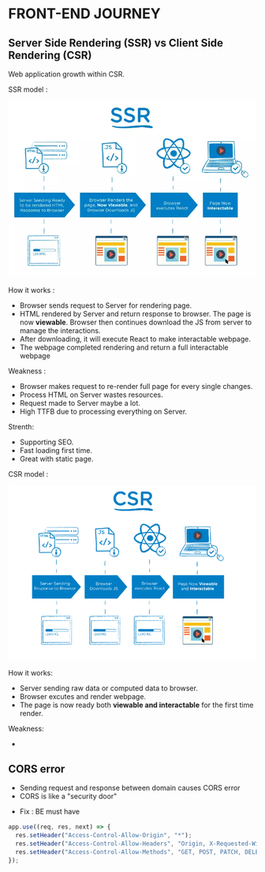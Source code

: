 # FRONT-END JOURNEY

## Server Side Rendering (SSR) vs Client Side Rendering (CSR)

Web application growth within CSR.

SSR model :

![DOM example](Image/SSR.webp)

How it works :

- Browser sends request to Server for rendering page.
- HTML rendered by Server and return response to browser. The page is now **viewable**. Browser then continues download the JS from server to manage the interactions.
- After downloading, it will execute React to make interactable webpage.
- The webpage completed rendering and return a full interactable webpage

Weakness :

- Browser makes request to re-render full page for every single changes.
- Process HTML on Server wastes resources.
- Request made to Server maybe a lot.
- High TTFB due to processing everything on Server.

Strenth:

- Supporting SEO.
- Fast loading first time.
- Great with static page.

CSR model :

![DOM example](Image/CSR.png)

How it works:

- Server sending raw data or computed data to browser.
- Browser excutes and render webpage.
- The page is now ready both **viewable and interactable** for the first time render.

Weakness:

-

## CORS error

- Sending request and response between domain causes CORS error
- CORS is like a "security door"

* Fix : BE must have

```javascript
app.use((req, res, next) => {
  res.setHeader("Access-Control-Allow-Origin", "*");
  res.setHeader("Access-Control-Allow-Headers", "Origin, X-Requested-With, Content-Type, Accept, Authorization");
  res.setHeader("Access-Control-Allow-Methods", "GET, POST, PATCH, DELETE");
});
```
